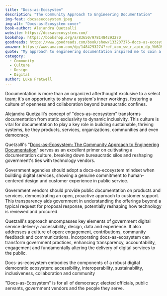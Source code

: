 ```yaml
---
title: "Docs-as-Ecosystem"
description: "The Community Approach to Engineering Documentation"
img-feat: docsasecosystem.jpeg
img-alt: "Docs-as-Ecosystem cover"
book-author: Alejandra Quetzalli
website: https://docsasecosystem.com/
bookshop: https://bookshop.org/a/83650/9781484293270
goodreads: https://www.goodreads.com/book/show/133207376-docs-as-ecosystem
amazon: https://www.amazon.com/dp/1484293274?ref_=cm_sw_r_apin_dp_YN6JST4X8KCSA675P2ZD
quote: "My approach to engineering documentation inspired me to coin a new term, docs-as-ecosystem. The word ecosystem promotes a paradigm where community members treat documentation as a complex and dynamic system that must be managed and nurtured."
category:
  - Community
  - Culture
  - Design
  - Digital
author: Luke Fretwell
---
```


Documentation is more than an organized afterthought exclusive to a select team; it's an opportunity to show a system's inner workings, fostering a culture of openness and collaboration beyond bureaucratic confines.

Alejandra Quetzalli's concept of "docs-as-ecosystem" transforms documentation from static exclusivity to dynamic inclusivity. This culture is vital for documentation to play a key role in building sustainable, thriving systems, be they products, services, organizations, communities and even democracy.

Quetzalli's "[Docs-as-Ecosystem: The Community Approach to Engineering Documentation](https://docsasecosystem.com/)" serves as an excellent primer on cultivating a documentation culture, breaking down bureaucratic silos and reshaping government's ties with technology vendors.

Government agencies should adopt a docs-as-ecosystem mindset when building digital services, showing a genuine commitment to human-centered design and customer experience in public service.

Government vendors should provide public documentation on products and services, demonstrating an open, proactive approach to customer support. This transparency aids government in understanding the offerings beyond a typical request for proposal response, potentially reshaping how technology is reviewed and procured.

Quetzalli's approach encompasses key elements of government digital service delivery: accessibility, design, data and experience. It also addresses a culture of open: engagement, contributions, community feedback and communications. Incorporating docs-as-ecosystem can transform government practices, enhancing transparency, accountability, engagement and fundamentally altering the delivery of digital services to the public.

Docs-as-ecosystem embodies the components of a robust digital democratic ecosystem: accessibility, interoperability, sustainability, inclusiveness, collaboration and community

"Docs-as-Ecosystem" is for all of democracy: elected officials, public servants, government vendors and the people they serve.